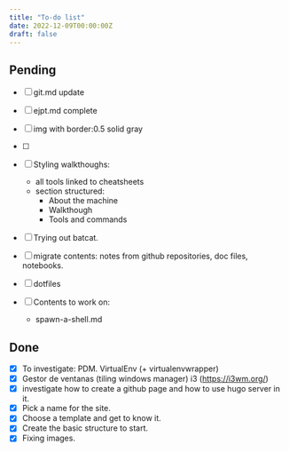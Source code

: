 ```yaml
---
title: "To-do list"
date: 2022-12-09T00:00:00Z
draft: false
---
```


## Pending

- [ ] git.md update
- [ ] ejpt.md complete
- [ ] img with border:0.5 solid gray 
- [ ]


- [ ] Styling walkthoughs:
	- all tools linked to cheatsheets
	- section structured: 
		- About the machine
		- Walkthough
		- Tools and commands
	
- [ ] Trying out batcat.
- [ ] migrate contents: notes from github repositories, doc files, notebooks.
- [ ] dotfiles

- [ ] Contents to work on:
	- spawn-a-shell.md


## Done

- [x] To investigate: PDM. VirtualEnv (+ virtualenvwrapper)
- [x] Gestor de ventanas (tiling windows manager) i3 (https://i3wm.org/)
- [x] investigate how to create a github page and how to use hugo server in it.
- [x] Pick a name for the site.
- [x] Choose a template and get to know it.
- [x] Create the basic structure to start.
- [X] Fixing images.
